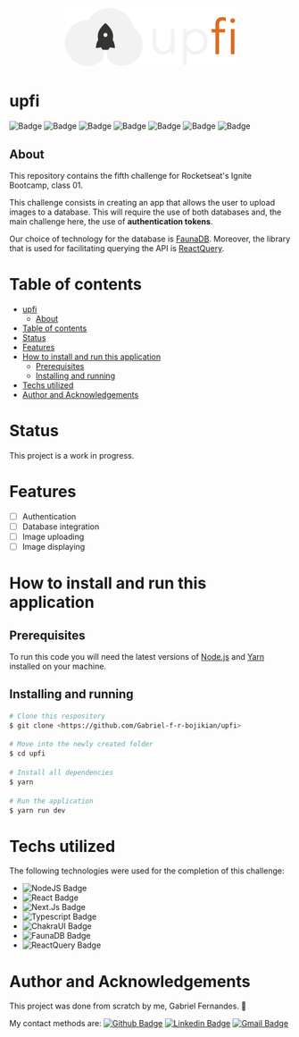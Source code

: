 <h1 align="center">
	<img alt="upfi" title="upfi" src="./src/public/../../public/Logo.svg" />
</h1>


# upfi

![Badge](https://img.shields.io/badge/license-MIT-informational?style=for-the-bade)
![Badge](https://img.shields.io/badge/Node.JS-v14.16.0-339933?logo=node.js) ![Badge](https://img.shields.io/badge/React-v17.0.2-61dafb?logo=react) ![Badge](https://img.shields.io/badge/Next.js-v10.0.9-000000?logo=Next.Js) ![Badge](https://img.shields.io/badge/TypeScript-v4.2.3-3178c6?logo=typescript) ![Badge](https://img.shields.io/badge/ChakraUI-v1.4.1-319795?logo=ChakraUI) ![Badge](https://img.shields.io/badge/status-in_development-red)

## About
This repository contains the fifth challenge for Rocketseat's Ignite Bootcamp, class 01. 

This challenge consists in creating an app that allows the user to upload images to a database. This will require the use of both databases and, the main challenge here, the use of __authentication tokens__.

Our choice of technology for the database is [FaunaDB](https://fauna.com/). Moreover, the library that is used for facilitating querying the API is [ReactQuery](https://react-query.tanstack.com/).

# Table of contents
- [upfi](#upfi)
  - [About](#about)
- [Table of contents](#table-of-contents)
- [Status](#status)
- [Features](#features)
- [How to install and run this application](#how-to-install-and-run-this-application)
  - [Prerequisites](#prerequisites)
  - [Installing and running](#installing-and-running)
- [Techs utilized](#techs-utilized)
- [Author and Acknowledgements](#author-and-acknowledgements)
# Status
This project is a work in progress. 
# Features
- [ ] Authentication
- [ ] Database integration
- [ ] Image uploading
- [ ] Image displaying
# How to install and run this application
## Prerequisites
To run this code you will need the latest versions of [Node.js](https://nodejs.org/en/) and [Yarn](https://yarnpkg.com/) installed on your machine.
## Installing and running
```bash
# Clone this respository
$ git clone <https://github.com/Gabriel-f-r-bojikian/upfi>

# Move into the newly created folder
$ cd upfi

# Install all dependencies
$ yarn

# Run the application
$ yarn run dev
```
# Techs utilized
The following technologies were used for the completion of this challenge:
- ![NodeJS Badge](https://img.shields.io/badge/-NodeJS-339933?style=flat-square&logo=node.js&logoColor=ffffff&link=https://nodejs.org/en/)
- ![React Badge](https://img.shields.io/badge/-React-181717?style=flat-square&logo=react&logoColor=61dafb&link=https://reactjs.org/)
- ![Next.Js Badge](https://img.shields.io/badge/-Next.Js-000000?style=flat-square&logo=Next.Js&logoColor=ffffff&link=https://www.typescriptlang.org/)
- ![Typescript Badge](https://img.shields.io/badge/-Typescript-3178c6?style=flat-square&logo=typescript&logoColor=ffffff&link=https://www.typescriptlang.org/)
- ![ChakraUI Badge](https://img.shields.io/badge/-Chakra_UI-319795?style=flat-square&logo=ChakraUI&logoColor=ffffff&link=https://chakra-ui.com/)
- ![FaunaDB Badge](https://img.shields.io/badge/-FaunaDB-492fb1?style=flat-square&link=https://fauna.com/)
-  ![ReactQuery Badge](https://img.shields.io/badge/-React_Query-FF4154?style=flat-square&link=https://fauna.com/)


# Author and Acknowledgements
This project was done from scratch by me, Gabriel Fernandes. 💪

My contact methods are:
[![Github Badge](https://img.shields.io/badge/-Gabriel-181717?style=flat-square&logo=github&logoColor=white&link=https://github.com/Gabriel-f-r-bojikian)](https://github.com/Gabriel-f-r-bojikian) [![Linkedin Badge](https://img.shields.io/badge/-Gabriel-blue?style=flat-square&logo=Linkedin&logoColor=white&link=https://www.linkedin.com/in/gabriel-fernandes-rosa-bojikian-688b84164/)](https://www.linkedin.com/in/gabriel-fernandes-rosa-bojikian-688b84164/) [![Gmail Badge](https://img.shields.io/badge/-gabriel.bojikian.dev@gmail.com-c14438?style=flat-square&logo=Gmail&logoColor=white&link=mailto:gabriel.bojikian.dev@gmail.com)](mailto:gabriel.bojikian.dev@gmail.com)